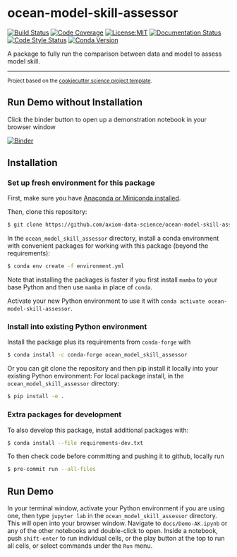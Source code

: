 ocean-model-skill-assessor
==============================
[![Build Status](https://img.shields.io/github/workflow/status/axiom-data-science/ocean-model-skill-assessor/Tests?logo=github&style=for-the-badge)](https://github.com/axiom-data-science/ocean-model-skill-assessor/actions)
[![Code Coverage](https://img.shields.io/codecov/c/github/axiom-data-science/ocean-model-skill-assessor.svg?style=for-the-badge)](https://codecov.io/gh/axiom-data-science/ocean-model-skill-assessor)
[![License:MIT](https://img.shields.io/badge/License-MIT-green.svg?style=for-the-badge)](https://opensource.org/licenses/MIT)
[![Documentation Status](https://img.shields.io/readthedocs/ocean-model-skill-assessor/latest.svg?style=for-the-badge)](https://ocean-model-skill-assessor.readthedocs.io/en/latest/?badge=latest)
[![Code Style Status](https://img.shields.io/github/workflow/status/axiom-data-science/ocean-model-skill-assessor/linting%20with%20pre-commit?label=Code%20Style&style=for-the-badge)](https://github.com/axiom-data-science/ocean-model-skill-assessor/actions)
[![Conda Version](https://img.shields.io/conda/vn/conda-forge/ocean_model_skill_assessor.svg?style=for-the-badge)](https://anaconda.org/conda-forge/ocean_model_skill_assessor)



A package to fully run the comparison between data and model to assess model skill.

--------

<p><small>Project based on the <a target="_blank" href="https://github.com/jbusecke/cookiecutter-science-project">cookiecutter science project template</a>.</small></p>

## Run Demo without Installation

Click the binder button to open up a demonstration notebook in your browser window

[![Binder](https://mybinder.org/badge_logo.svg)](https://mybinder.org/v2/gh/axiom-data-science/ocean-model-skill-assessor/HEAD?labpath=docs%2FDemo-AK.ipynb)


## Installation

### Set up fresh environment for this package

First, make sure you have [Anaconda or Miniconda installed](https://conda.io/projects/conda/en/latest/user-guide/install/download.html).

Then, clone this repository:
``` bash
$ git clone https://github.com/axiom-data-science/ocean-model-skill-assessor.git
```

In the `ocean_model_skill_assessor` directory, install a conda environment with convenient packages for working with this package (beyond the requirements):
``` bash
$ conda env create -f environment.yml
```

Note that installing the packages is faster if you first install `mamba` to your base Python and then use `mamba` in place of `conda`.

Activate your new Python environment to use it with `conda activate ocean-model-skill-assessor`.

### Install into existing Python environment

Install the package plus its requirements from `conda-forge` with
``` bash
$ conda install -c conda-forge ocean_model_skill_assessor
```

Or you can git clone the repository and then pip install it locally into your existing Python environment:
For local package install, in the `ocean_model_skill_assessor` directory:
``` bash
$ pip install -e .
```

### Extra packages for development

To also develop this package, install additional packages with:
``` bash
$ conda install --file requirements-dev.txt
```

To then check code before committing and pushing it to github, locally run
``` bash
$ pre-commit run --all-files
```

## Run Demo

In your terminal window, activate your Python environment if you are using one, then type `jupyter lab` in the `ocean_model_skill_assessor` directory. This will open into your browser window. Navigate to `docs/Demo-AK.ipynb` or any of the other notebooks and double-click to open. Inside a notebook, push `shift-enter` to run individual cells, or the play button at the top to run all cells, or select commands under the `Run` menu.
